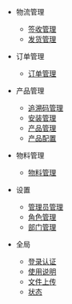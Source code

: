 - 物流管理
  - [签收管理](/物流管理/签收管理.md)
  - [发货管理](/物流管理/发货管理.md)
  
- 订单管理
    - [订单管理](/订单管理/订单管理.md)

- 产品管理
    - [追溯码管理](/产品管理/追溯码管理.md)
    - [安装管理](/产品管理/安装管理.md)
    - [产品管理](/产品管理/产品管理.md)
    - [产品配置](/产品管理/产品配置.md)

- 物料管理
    - [物料管理](/物料管理/物料管理.md)

- 设置
  - [管理员管理](/系统设置/管理员管理.md)
  - [角色管理](/系统设置/角色管理.md)
  - [部门管理](/系统设置/部门管理.md)

- 全局
    - [登录认证](/全局/登录认证.md)
    - [使用说明](/全局/使用说明.md)
    - [文件上传](/全局/文件上传.md)
    - [状态](/全局/状态.md)